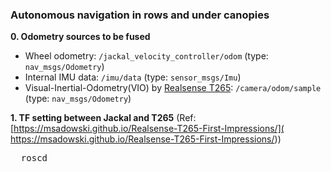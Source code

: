 ### Autonomous navigation in rows and under canopies


**0. Odometry sources to be fused**
* Wheel odometry: `/jackal_velocity_controller/odom` (type: `nav_msgs/Odometry`)
* Internal IMU data: `/imu/data` (type: `sensor_msgs/Imu`) 
* Visual-Inertial-Odometry(VIO) by [Realsense T265](https://github.com/IntelRealSense/realsense-ros#using-t265): `/camera/odom/sample` (type: `nav_msgs/Odometry`)


**1. TF setting between Jackal and T265** (Ref: [https://msadowski.github.io/Realsense-T265-First-Impressions/](
https://msadowski.github.io/Realsense-T265-First-Impressions/))
  <pre>
  roscd 
